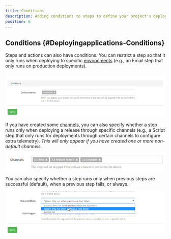 ```yaml
---
title: Conditions
description: Adding conditions to steps to define your project's deployment process.
position: 6
---
```


## Conditions {#Deployingapplications-Conditions}

Steps and actions can also have conditions. You can restrict a step so that it only runs when deploying to specific [environments](/docs/infrastructure/environments/index.md) (e.g., an Email step that only runs on production deployments).

![](3277617.png "width=500")

If you have created some [channels](/docs/deploying-applications/deployment-process/projects/channels.md), you can also specify whether a step runs only when deploying a release through specific channels (e.g., a Script step that only runs for deployments through certain channels to configure extra telemetry). *This will only appear if you have created one or more non-default channels.*

![](3278573.png "width=500")

You can also specify whether a step runs only when previous steps are successful (default), when a previous step fails, or always.

![](3277616.png "width=500")
